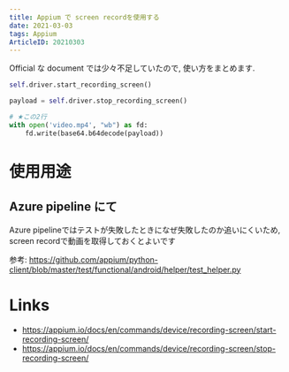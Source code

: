 ```yaml
---
title: Appium で screen recordを使用する
date: 2021-03-03
tags: Appium
ArticleID: 20210303
---
```


Official な document では少々不足していたので, 使い方をまとめます.

```python
self.driver.start_recording_screen()

payload = self.driver.stop_recording_screen()

# ★この2行
with open('video.mp4', "wb") as fd:
    fd.write(base64.b64decode(payload))

```

# 使用用途

## Azure pipeline にて
Azure pipelineではテストが失敗したときになぜ失敗したのか追いにくいため, screen recordで動画を取得しておくとよいです

参考: https://github.com/appium/python-client/blob/master/test/functional/android/helper/test_helper.py

# Links
* https://appium.io/docs/en/commands/device/recording-screen/start-recording-screen/
* https://appium.io/docs/en/commands/device/recording-screen/stop-recording-screen/
